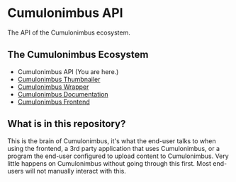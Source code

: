 # Cumulonimbus API

The API of the Cumulonimbus ecosystem.

## The Cumulonimbus Ecosystem

- Cumulonimbus API (You are here.)
- [Cumulonimbus Thumbnailer](https://github.com/AlekEagle/cumulonimbus-thumbnailer)
- [Cumulonimbus Wrapper](https://github.com/AlekEagle/cumulonimbus-wrapper)
- [Cumulonimbus Documentation](https://github.com/AlekEagle/cumulonimbus-docs)
- [Cumulonimbus Frontend](https://github.com/AlekEagle/cumulonimbus-frontend)

## What is in this repository?

This is the brain of Cumulonimbus, it's what the end-user talks to when using the frontend, a 3rd party application that uses Cumulonimbus, or a program the end-user configured to upload content to Cumulonimbus. Very little happens on Cumulonimbus without going through this first. Most end-users will not manually interact with this.
